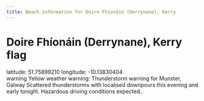 ```yaml
---
title: Beach information for Doire Fhíonáin (Derrynane), Kerry
---
```

# Doire Fhíonáin (Derrynane), Kerry <span class="material-icons blue-flag">flag</span>

<div class="location-info">latitude: 51.75899210 longitude: -10.13830404</div>
<div id="met-eireann-warnings"><span class="material-icons yellow-warning">warning</span>&nbsp;Yellow weather warning: Thunderstorm warning for Munster, Galway Scattered thunderstorms with localised downpours this evening and early tonight. Hazardous driving conditions expected..&nbsp;</div>
<div></div>